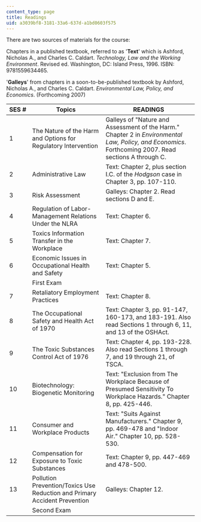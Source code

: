 ```yaml
---
content_type: page
title: Readings
uid: a3039bf8-3181-33a6-637d-a1bd0603f575
---
```


There are two sources of materials for the course:

Chapters in a published textbook, referred to as '**Text**' which is Ashford, Nicholas A., and Charles C. Caldart. _Technology, Law and the Working Environment_. Revised ed. Washington, DC: Island Press, 1996. ISBN: 9781559634465.

'**Galleys**' from chapters in a soon-to-be-published textbook by Ashford, Nicholas A., and Charles C. Caldart. _Environmental Law, Policy, and Economics_. (Forthcoming 2007)

| SES # | Topics | READINGS |
| --- | --- | --- |
| 1 | The Nature of the Harm and Options for Regulatory Intervention | Galleys of "Nature and Assessment of the Harm." Chapter 2 in _Environmental Law, Policy, and Economics_. Forthcoming 2007. Read sections A through C. |
| 2 | Administrative Law | Text: Chapter 2, plus section I.C. of the _Hodgson_ case in Chapter 3, pp. 107-110. |
| 3 | Risk Assessment | Galleys: Chapter 2. Read sections D and E. |
| 4 | Regulation of Labor-Management Relations Under the NLRA | Text: Chapter 6. |
| 5 | Toxics Information Transfer in the Workplace | Text: Chapter 7. |
| 6 | Economic Issues in Occupational Health and Safety | Text: Chapter 5. |
| &nbsp; | First Exam | &nbsp; |
| 7 | Retaliatory Employment Practices | Text: Chapter 8. |
| 8 | The Occupational Safety and Health Act of 1970 | Text: Chapter 3, pp. 91-147, 160-173, and 183-191. Also read Sections 1 through 6, 11, and 13 of the OSHAct. |
| 9 | The Toxic Substances Control Act of 1976 | Text: Chapter 4, pp. 193-228. Also read Sections 1 through 7, and 19 through 21, of TSCA. |
| 10 | Biotechnology: Biogenetic Monitoring | Text: "Exclusion from The Workplace Because of Presumed Sensitivity To Workplace Hazards." Chapter 8, pp. 425-446. |
| 11 | Consumer and Workplace Products | Text: "Suits Against Manufacturers." Chapter 9, pp. 469-478 and "Indoor Air." Chapter 10, pp. 528-530. |
| 12 | Compensation for Exposure to Toxic Substances | Text: Chapter 9, pp. 447-469 and 478-500. |
| 13 | Pollution Prevention/Toxics Use Reduction and Primary Accident Prevention | Galleys: Chapter 12. |
| &nbsp; | Second Exam |